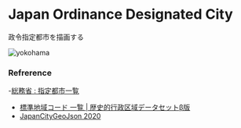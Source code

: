Japan Ordinance Designated City
===============

政令指定都市を描画する

![yokohama]()

### Refrerence

-[総務省 : 指定都市一覧](https://www.soumu.go.jp/main_sosiki/jichi_gyousei/bunken/shitei_toshi-ichiran.html)
- [標準地域コード 一覧 | 歴史的行政区域データセットβ版](https://geoshape.ex.nii.ac.jp/city/code/)
- [JapanCityGeoJson 2020](https://github.com/niiyz/JapanCityGeoJson)

